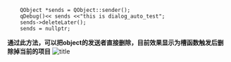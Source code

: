 ```language
    QObject *sends = QObject::sender();
    qDebug()<< sends <<"this is dialog_auto_test";
    sends->deleteLater();
    sends = nullptr;

```
**通过此方法，可以把object的发送者直接删除，目前效果显示为槽函数触发后删除掉当前的项目**
![title](https://i.loli.net/2019/03/24/5c96fac5a5181.gif)
